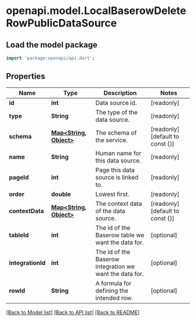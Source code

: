 # openapi.model.LocalBaserowDeleteRowPublicDataSource

## Load the model package
```dart
import 'package:openapi/api.dart';
```

## Properties
Name | Type | Description | Notes
------------ | ------------- | ------------- | -------------
**id** | **int** | Data source id. | [readonly] 
**type** | **String** | The type of the data source. | [readonly] 
**schema** | [**Map<String, Object>**](Object.md) | The schema of the service. | [readonly] [default to const {}]
**name** | **String** | Human name for this data source. | [readonly] 
**pageId** | **int** | Page this data source is linked to. | [readonly] 
**order** | **double** | Lowest first. | [readonly] 
**contextData** | [**Map<String, Object>**](Object.md) | The context data of the data source. | [readonly] [default to const {}]
**tableId** | **int** | The id of the Baserow table we want the data for. | [optional] 
**integrationId** | **int** | The id of the Baserow integration we want the data for. | [optional] 
**rowId** | **String** | A formula for defining the intended row. | [optional] 

[[Back to Model list]](../README.md#documentation-for-models) [[Back to API list]](../README.md#documentation-for-api-endpoints) [[Back to README]](../README.md)


